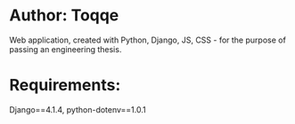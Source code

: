 # Author: Toqqe

Web application, created with Python, Django, JS, CSS -  for the purpose of passing an engineering thesis.

# Requirements:

Django==4.1.4,
python-dotenv==1.0.1
